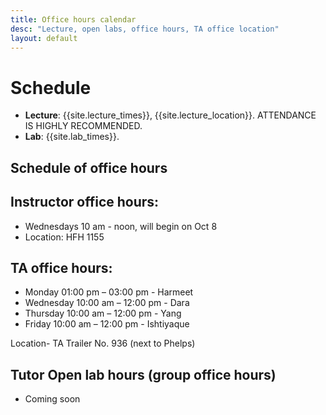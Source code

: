 ```yaml
---
title: Office hours calendar
desc: "Lecture, open labs, office hours, TA office location"
layout: default
---
```


# Schedule <a name="schedule"></a>

* **Lecture**: {{site.lecture_times}}, {{site.lecture_location}}. ATTENDANCE IS HIGHLY RECOMMENDED.
* **Lab**: {{site.lab_times}}.

## Schedule of office hours

## Instructor office hours: 
* Wednesdays 10 am - noon, will begin on Oct 8
* Location: HFH 1155

## TA office hours: 

* Monday     01:00 pm – 03:00 pm         - Harmeet
* Wednesday  10:00 am – 12:00 pm         - Dara
* Thursday   10:00 am – 12:00 pm         - Yang
* Friday     10:00 am – 12:00 pm         - Ishtiyaque


Location- TA Trailer No. 936 (next to Phelps)

## Tutor Open lab hours (group office hours)
* Coming soon


